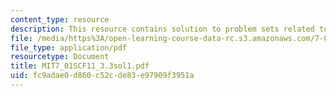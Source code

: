 ```yaml
---
content_type: resource
description: This resource contains solution to problem sets related to pedigrees.
file: /media/https%3A/open-learning-course-data-rc.s3.amazonaws.com/7-01sc-fundamentals-of-biology-fall-2011/fc9adae0d860c52cde83e97909f3951a_MIT7_01SCF11_3.3sol1.pdf
file_type: application/pdf
resourcetype: Document
title: MIT7_01SCF11_3.3sol1.pdf
uid: fc9adae0-d860-c52c-de83-e97909f3951a
---
```

